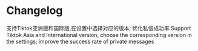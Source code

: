 # Changelog

支持Tiktok亚洲版和国际版,在设置中选择对应的版本; 优化私信成功率
Support Tiktok Asia and International version, choose the corresponding version in the settings; improve the success rate of private messages
